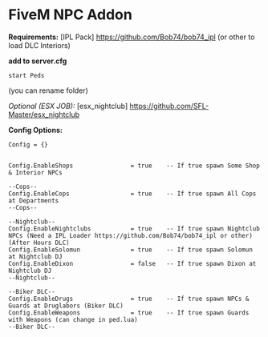 # FiveM NPC Addon

**Requirements:**
[IPL Pack] https://github.com/Bob74/bob74_ipl (or other to load DLC Interiors)



**add to server.cfg**
```
start Peds
```
(you can rename folder)


*Optional (ESX JOB):*
[esx_nightclub] https://github.com/SFL-Master/esx_nightclub

**Config Options:**
```
Config = {}


Config.EnableShops                = true    -- If true spawn Some Shop & Interior NPCs

--Cops--
Config.EnableCops                 = true    -- If true spawn All Cops at Departments
--Cops--

--Nightclub--
Config.EnableNightclubs           = true    -- If true spawn Nightclub NPCs (Need a IPL Loader https://github.com/Bob74/bob74_ipl or other) (After Hours DLC)
Config.EnableSolomun              = true    -- If true spawn Solomun at Nightclub DJ
Config.EnableDixon                = false   -- If true spawn Dixon at Nightclub DJ
--Nightclub--

--Biker DLC--
Config.EnableDrugs                = true    -- If true spawn NPCs & Guards at Druglabors (Biker DLC)
Config.EnableWeapons              = true    -- If true spawn Guards with Weapons (can change in ped.lua)
--Biker DLC--
```
